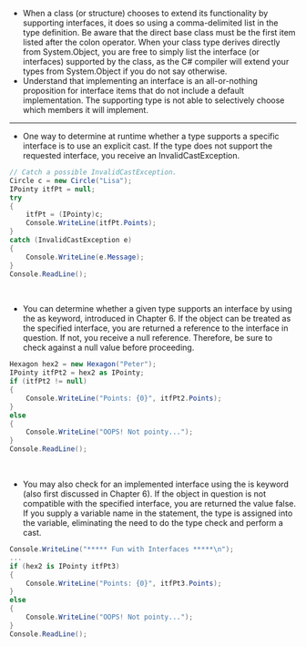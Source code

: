 - When a class (or structure) chooses to extend its functionality by supporting interfaces, it does so using a comma-delimited list in the type definition. Be aware that the direct base class must be the first item listed after the colon operator. When your class type derives directly from System.Object, you are free to simply list the interface (or interfaces) supported by the class, as the C# compiler will extend your types from System.Object if you do not say otherwise.
- Understand that implementing an interface is an all-or-nothing proposition for interface items that do not include a default implementation. The supporting type is not able to selectively choose which members it will implement.

---

- One way to determine at runtime whether a type supports a specific interface is to use an explicit cast. If the type does not support the requested interface, you receive an InvalidCastException.
```csharp
// Catch a possible InvalidCastException.
Circle c = new Circle("Lisa");
IPointy itfPt = null;
try
{
	itfPt = (IPointy)c;
	Console.WriteLine(itfPt.Points);
}
catch (InvalidCastException e)
{
	Console.WriteLine(e.Message);
}
Console.ReadLine();
```

</br>

- You can determine whether a given type supports an interface by using the as keyword, introduced in Chapter 6. If the object can be treated as the specified interface, you are returned a reference to the interface in question. If not, you receive a null reference. Therefore, be sure to check against a null value before proceeding.  

```csharp
Hexagon hex2 = new Hexagon("Peter");  
IPointy itfPt2 = hex2 as IPointy;  
if (itfPt2 != null)  
{  
	Console.WriteLine("Points: {0}", itfPt2.Points);  
}  
else  
{  
	Console.WriteLine("OOPS! Not pointy...");  
}  
Console.ReadLine();
```

</br>

- You may also check for an implemented interface using the is keyword (also first discussed in Chapter 6). If the object in question is not compatible with the specified interface, you are returned the value false. If you supply a variable name in the statement, the type is assigned into the variable, eliminating the need to do the type check and perform a cast.

```csharp
Console.WriteLine("***** Fun with Interfaces *****\n");  
...  
if (hex2 is IPointy itfPt3)  
{  
	Console.WriteLine("Points: {0}", itfPt3.Points);  
}  
else  
{  
	Console.WriteLine("OOPS! Not pointy...");  
}  
Console.ReadLine();
```